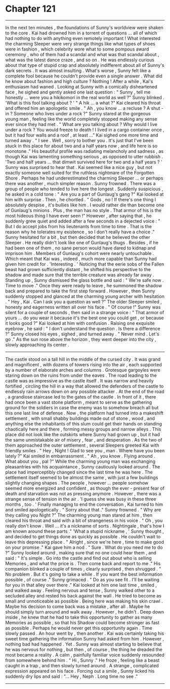 
# Chapter 121


---

In the next ten minutes , the foundations of Sunny's worldview were shaken to the core . Kai had drowned him in a torrent of questions … all of which had nothing to do with anything even remotely important !
What interested the charming Sleeper were very strange things like what types of shoes were in fashion , which celebrity wore what to some pompous award ceremony , who of them had a scandal and what was that scandal about , what was the latest dance craze , and so on .
He was endlessly curious about that type of stupid crap and absolutely indifferent about all of Sunny's dark secrets .
It was almost insulting .
What's worse , Sunny felt like a complete fool because he couldn't provide even a single answer . What did he know about fashion and high culture ? Nothing !
After a while , Kai's enthusiasm had waned . Looking at Sunny with a comically disheartened face , he sighed and gently asked one last question :
" Sunny , tell me honestly … were you a hikikomori in the real world as well ?"
Sunny blinked .
'What is this fool talking about ? '
" A hik … a what ?"
Kai cleared his throat and offered him an apologetic smile .
" Ah , you know … a recluse ? A shut - in ? Someone who lives under a rock ?"
Sunny stared at the gorgeous young man , feeling like the world completely stopped making any sense ever since they had met .
" What are you talking about ? Why would I live under a rock ? You would freeze to death ! I lived in a cargo container once , but it had four walls and a roof , at least …"
Kai sighed one more time and turned away .
" I see . Well , sorry to bother you . It's just that I've been stuck in this place for about two and a half years now , and life here is so monotone ."
His beautiful profile was radiating melancholy and sadness , as though Kai was lamenting something serious , as opposed to utter rubbish .
'Two and half years … that dimwit survived here for two and a half years ? '
Sunny was surprised to hear that . Kai seemed like a nice guy , but not exactly someone well suited for the ruthless nightmare of the Forgotten Shore . Perhaps he had underestimated the charming Sleeper … or perhaps there was another , much simpler reason .
Sunny frowned .
There was a group of people who tended to live here the longest . Suddenly suspicious , he asked in a cold tone :
" Are you a part of Gunlaug's gang ?"
Kai looked at him with surprise .
Then , he chortled .
" Gods , no ! If there's one thing I absolutely despise , it's bullies like him . I would rather die than become one of Gunlaug's minions . Plus , the man has no style . That armor of his is the most hideous thing I have ever seen !"
However , after saying that , he suddenly grew quiet and added after a few seconds in a dejected voice :
" But I do accept jobs from his lieutenants from time to time . That is the reason why he tolerates my existence , so I don't really have a choice ."
Sunny hesitated for a bit , but then decided that he believed the other Sleeper . He really didn't look like one of Gunlaug's thugs . Besides , if he had been one of them , no sane person would have dared to kidnap and imprison him . Members of Gunlaug's cohort were nearly untouchable .
Which meant that Kai was , indeed , much more capable than Sunny had given him credit for .
'Interesting . '
Noticing that the eerie sobs of the Fallen beast had grown sufficiently distant , he shifted his perspective to the shadow and made sure that the terrible creature was already far away .
Standing up , Sunny dismissed the glass bottle and said :
" We're safe now . Time to move ."
Once they were ready to leave , he summoned the shadow back and prepared to take the first step forward . However , then Sunny suddenly stopped and glanced at the charming young archer with hesitation .
" Hey , Kai . Can I ask you a question as well ?"
The older Sleeper smiled , honesty and eagerness written all over his face .
" Of course !"
Sunny was silent for a couple of seconds , then said in a strange voice :
" That armor of yours … do you wear it because it's the best one you could get , or because it looks good ?"
Kai looked at him with confusion . Raising one exquisite eyebrow , he said :
" I don't understand the question . Is there a difference ?"
Sunny closed his eyes , sighed , and turned away .
" Never mind . Let's go ."
As the sun rose above the horizon , they went deeper into the city , slowly approaching its center .
***
The castle stood on a tall hill in the middle of the cursed city . It was grand and magnificent , with dozens of towers rising into the air , each supported by a number of elaborate arches and columns . Grotesque gargoyles were staring down on the ruins from under the eaves .
The road leading to the castle was as impressive as the castle itself . It was narrow and heavily fortified , circling the hill in a way that allowed the defenders of the castle to endlessly rain arrows down on any possible attacker .
At the end of the road , a grandiose staircase led to the gates of the castle . In front of it , there had once been a vast stone platform , meant to serve as the gathering ground for the soldiers in case the enemy was to somehow breach all but this one last line of defense .
Now , the platform had turned into a makeshift settlement , with small shabby buildings made out of stone , wood , and anything else the inhabitants of this slum could get their hands on standing chaotically here and there , forming messy groups and narrow alleys .
This place did not look like the outskirts where Sunny had grown up , but it had the same unmistakable air of misery , fear , and desperation .
As the two of them approached the outer settlement , several Sleepers greeted Kai with friendly smiles .
" Hey , Night ! Glad to see you , man . Where have you been lately ?"
Kai smiled in embarrassment .
" Ah , you know . Flying around . What about you , pal ?"
While the charming young man was exchanging pleasantries with his acquaintance , Sunny cautiously looked around .
The place had imperceptibly changed since the last time he was here . The settlement itself seemed to be almost the same , with just a few buildings slightly changing shapes . The people , however … people somehow seemed more energized and confident , as though the ever - present fear of death and starvation was not as pressing anymore .
However , there was a strange sense of tension in the air .
'I guess she was busy in these three months , too . '
Finally managing to end the conversation , Kai turned to him and smiled apologetically .
" Sorry about that ."
Sunny frowned .
" Why are they calling you Night ?"
The charming young man stared at him , then cleared his throat and said with a bit of strangeness in his voice .
" Oh , you really don't know . Well … it's a nickname of sorts . Nightingale , that's how I am known around these parts ."
'What a stupid nickname , ' Sunny thought , and decided to get things done as quickly as possible .
He couldn't wait to leave this depressing place .
" Alright , since we're here , time to make good on your promise ."
Kai gave him a nod .
" Sure . What do you need me to do ?"
Sunny looked around , making sure that no one could hear them , and said :
" It's simple . Go into the castle and find out about who is selling Memories , and what the price is . Then come back and report to me ."
His companion blinked a couple of times , clearly surprised , then shrugged .
" No problem . But it's going to take a while . If you want the best information possible , of course ."
Sunny grimaced .
" Do as you see fit . I'll be waiting for you in that alley over there ."
Kai looked at him one last time , smiled , and walked away .
Feeling nervous and tense , Sunny walked other to a secluded alley and rested his back against the wall . He tried to become as small and unnoticeable as possible .
Being here was making his skin crawl . Maybe his decision to come back was a mistake , after all . Maybe he should simply turn around and walk away .
However , he didn't . Deep down inside , he knew that he had to take this opportunity to gather as many Memories as possible , so that his Shadow could become stronger as fast as possible .
Perhaps he would never get this opportunity again .
Time slowly passed . An hour went by , then another . Kai was certainly taking his sweet time gathering the information Sunny had asked from him .
However , nothing bad had happened . Yet .
Sunny was almost starting to believe that he was nervous for nothing , but then , of course , the thing he dreaded the most became a reality .
A calm , painfully familiar voice suddenly resounded from somewhere behind him .
" Hi , Sunny ."
He froze , feeling like a beast caught in a trap , and then slowly turned around . A strange , complicated expression appeared on his face .
Forcing out a smile , Sunny licked his suddenly dry lips and said :
"... Hey , Neph . Long time no see ."

---

